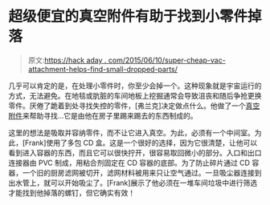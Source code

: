 # 超级便宜的真空附件有助于找到小零件掉落

> 原文:[https://hack aday . com/2015/06/10/super-cheap-vac-attachment-helps-find-small-dropped-parts/](https://hackaday.com/2015/06/10/super-cheap-vac-attachment-helps-find-small-dropped-parts/)

几乎可以肯定的是，在处理小零件时，你至少会掉一个。这种现象就是宇宙运行的方式，无法避免。在地毯或肮脏的车间地板上挖掘通常会导致沮丧和随后争抢更换零件。厌倦了跪着到处寻找失控的零件，[弗兰克]决定做点什么。他做了一个[真空附件](http://www.frets.com/HomeShopTech/ForFun/ScrewFinder/screwfinder.html)来帮助寻找…它是由他在房子里踢来踢去的东西制成的。

这里的想法是吸取并容纳零件，而不让它进入真空。为此，必须有一个中间室。为此，[Frank]使用了多包 CD 盒。这是一个很好的选择，因为它很清楚，让他可以看到进入容器的东西，而且它可以很快拧开，很容易取回微小的部分。入口和出口连接器由 PVC 制成，用粘合剂固定在 CD 容器的底部。为了防止碎片通过 CD 容器，一个旧的厨房滤网被切开，滤网材料被用来只让空气通过。一旦吸尘器连接到出水管上，就可以开始吸尘了。[Frank]展示了他必须在一堆车间垃圾中进行筛选才能找到他掉落的螺钉，但它确实有效！